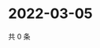 # 2022-03-05

共 0 条

<!-- BEGIN WEIBO -->
<!-- 最后更新时间 Sat Mar 05 2022 08:42:07 GMT+0800 (China Standard Time) -->

<!-- END WEIBO -->
